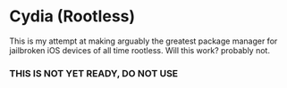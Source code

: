 # Cydia (Rootless)

This is my attempt at making arguably the greatest package manager for jailbroken iOS devices of all time rootless. Will this work? probably not.

### THIS IS NOT YET READY, DO NOT USE
